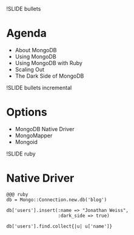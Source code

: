 !SLIDE bullets

# Agenda #

* About MongoDB
* Using MongoDB
* <span class="current">Using MongoDB with Ruby</span>
* Scaling Out
* The Dark Side of MongoDB

!SLIDE bullets incremental

# Options #

* MongoDB Native Driver
* MongoMapper
* Mongoid

!SLIDE ruby

# Native Driver #

    @@@ ruby
    db = Mongo::Connection.new.db('blog')
    
    db['users'].insert(:name => "Jonathan Weiss",
                       :dark_side => true)
                       
    db['users'].find.collect{|u| u['name']}